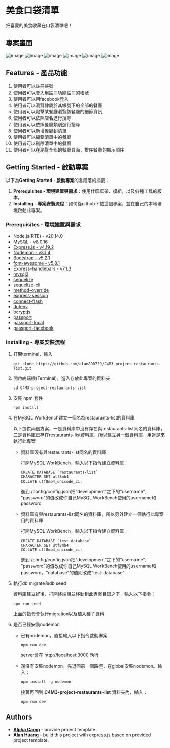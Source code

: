 # 美食口袋清單

把喜愛的美食收藏在口袋清單吧！

## 專案畫面

![image](https://github.com/alan890729/C4M3-project-restaurants-list/blob/main/public/images/read-all-restaurants.png)
![image](https://github.com/alan890729/C4M3-project-restaurants-list/blob/main/public/images/read-detail-restaurants.png)
![image](https://github.com/alan890729/C4M3-project-restaurants-list/blob/main/public/images/search-restaurant-ci.png)
![image](https://github.com/alan890729/C4M3-project-restaurants-list/blob/main/public/images/search-restaurant-category.png)
![image](https://github.com/alan890729/C4M3-project-restaurants-list/blob/main/public/images/create-restaurant.png)
![image](https://github.com/alan890729/C4M3-project-restaurants-list/blob/main/public/images/edit-restaurant.png)

## Features - 產品功能

1. 使用者可以註冊帳號
2. 使用者可以登入用註冊功能註冊的帳號
3. 使用者可以用facebook登入
4. 使用者可以瀏覽隸屬於其帳號下的全部的餐廳
5. 使用者可以點擊某餐廳瀏覽該餐廳的細節資訊
6. 使用者可以依照店名進行搜尋
7. 使用者可以依照餐廳類別進行搜尋
8. 使用者可以新增餐廳到清單
9. 使用者可以編輯清單中的餐廳
10. 使用者可以刪除清單中的餐廳
11. 使用者可以在瀏覽全部的餐廳頁面，排序餐廳的顯示順序

## Getting Started - 啟動專案

以下為**Getting Started - 啟動專案**的各段落的摘要：
1. **Prerequisites - 環境建置與需求**：使用什麼框架、模組，以及各種工具的版本。
2. **Installing - 專案安裝流程**：如何從github下載這個專案，並在自己的本地環境啟動此專案。


### Prerequisites - 環境建置與需求
- Node.js(RTE) - v20.14.0
- MySQL - v8.0.16
- [Express.js - v4.19.2](https://expressjs.com)
- [Nodemon - v3.1.4](https://www.npmjs.com/package/nodemon)
- [Bootstrap - v5.2.1](https://www.jsdelivr.com/package/npm/bootstrap?tab=files&version=5.2.1&path=dist)
- [font-awesome - v5.8.1](https://cdnjs.com/libraries/font-awesome/5.8.1)
- [Express-handlebars - v7.1.3](https://www.npmjs.com/package/express-handlebars)
- [mysql2](https://www.npmjs.com/package/mysql2)
- [sequelize](https://www.npmjs.com/package/sequelize)
- [sequelize-cli](https://www.npmjs.com/package/sequelize-cli)
- [method-override](https://www.npmjs.com/package/method-override)
- [express-session](https://www.npmjs.com/package/express-session)
- [connect-flash](https://www.npmjs.com/package/connect-flash)
- [dotenv](https://www.npmjs.com/package/dotenv)
- [bcryptjs](https://www.npmjs.com/package/bcryptjs)
- [passport](https://www.npmjs.com/package/passport)
- [passport-local](https://www.npmjs.com/package/passport-local)
- [passport-facebook](https://www.npmjs.com/package/passport-facebook)

### Installing - 專案安裝流程

1. 打開terminal，輸入
    ```
    git clone https://github.com/alan890729/C4M3-project-restaurants-list.git
    ```

2. 開啟終端機(Terminal)，進入存放此專案的資料夾
    ```
    cd C4M3-project-restaurants-list
    ```

3. 安裝 npm 套件
    ```
    npm install
    ```

4. 在MySQL WorkBench建立一個名為restaurants-list的資料庫

    以下提供兩個方案，一是資料庫中沒有存在與restaurants-list同名的資料庫，二是資料庫已存在restaurants-list資料庫，所以建立另一個資料庫，用途是來執行此專案

    - 資料庫沒有與restaurants-list同名的資料庫

      打開MySQL WorkBench，輸入以下指令建立資料庫：
      ```
      CREATE DATABASE `restaurants-list`
      CHARACTER SET utf8mb4
      COLLATE utf8mb4_unicode_ci;
      ```

      進到./config/config.json把"development"之下的"username", "password"的值改成你自己MySQL WorkBench使用的username和password

    - 資料庫有與restaurants-list同名的資料庫，所以另外建立一個執行此專案用的資料庫

      打開MySQL WorkBench，輸入以下指令建立資料庫：
      ```
      CREATE DATABASE `test-database`
      CHARACTER SET utf8mb4
      COLLATE utf8mb4_unicode_ci;
      ```

      進到./config/config.json把"development"之下的"username", "password"的值改成你自己MySQL WorkBench使用的username和password，"database"的值則改成"test-database"

5. 執行db migrate和db seed

    資料庫建立好後，打開終端機並移動到此專案目錄之下，輸入以下指令：
    ```
    npm run seed
    ```
    上面的指令會執行migration以及植入種子資料

6. 是否已經安裝nodemon
  
    - 已有nodemon，直接輸入以下指令啟動專案
        ```
        npm run dev
        ```
        server會在 <http://localhost:3000> 執行

    - 還沒有安裝nodemon，先退回前一個路徑，在global安裝nodemon。輸入：
        ```
        npm install -g nodemon
        ```

       接著再回到 **C4M3-project-restaurants-list** 資料夾內，輸入：
       ```
       npm run dev
       ```

## Authors

  - [**Alpha Camp**](https://tw.alphacamp.co/) - provide project template.
  - [**Alan Huang**](https://github.com/alan890729) - build this project with express.js based on provided project template.

